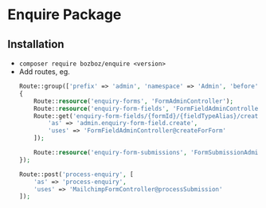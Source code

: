 # Enquire Package

## Installation

- `composer require bozboz/enquire <version>`
- Add routes, eg.
	```php
	Route::group(['prefix' => 'admin', 'namespace' => 'Admin', 'before' => 'auth'], function()
	{
		Route::resource('enquiry-forms', 'FormAdminController');
		Route::resource('enquiry-form-fields', 'FormFieldAdminController');
		Route::get('enquiry-form-fields/{formId}/{fieldTypeAlias}/create', [
			'as' => 'admin.enquiry-form-field.create',
			'uses' => 'FormFieldAdminController@createForForm'
		]);

		Route::resource('enquiry-form-submissions', 'FormSubmissionAdminController');
	});

	Route::post('process-enquiry', [
		'as' => 'process-enquiry',
		'uses' => 'MailchimpFormController@processSubmission'
	]);
	```

